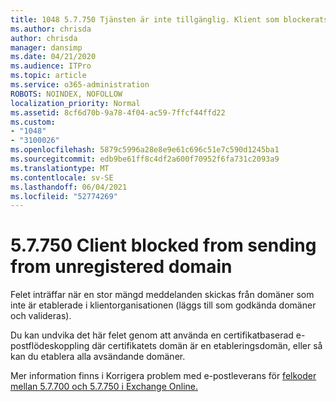 ```yaml
---
title: 1048 5.7.750 Tjänsten är inte tillgänglig. Klient som blockerats från att skicka från oregistrerade domäner
ms.author: chrisda
author: chrisda
manager: dansimp
ms.date: 04/21/2020
ms.audience: ITPro
ms.topic: article
ms.service: o365-administration
ROBOTS: NOINDEX, NOFOLLOW
localization_priority: Normal
ms.assetid: 8cf6d70b-9a78-4f04-ac59-7ffcf44ffd22
ms.custom:
- "1048"
- "3100026"
ms.openlocfilehash: 5879c5996a28e8e9e61c696c51e7c590d1245ba1
ms.sourcegitcommit: edb9be61ff8c4df2a600f70952f6fa731c2093a9
ms.translationtype: MT
ms.contentlocale: sv-SE
ms.lasthandoff: 06/04/2021
ms.locfileid: "52774269"
---
```

# <a name="57750-client-blocked-from-sending-from-unregistered-domain"></a>5.7.750 Client blocked from sending from unregistered domain

Felet inträffar när en stor mängd meddelanden skickas från domäner som inte är etablerade i klientorganisationen (läggs till som godkända domäner och valideras).

Du kan undvika det här felet genom att använda en certifikatbaserad e-postflödeskoppling där certifikatets domän är en etableringsdomän, eller så kan du etablera alla avsändande domäner.

Mer information finns i Korrigera problem med e-postleverans för [felkoder mellan 5.7.700 och 5.7.750 i Exchange Online.](https://go.microsoft.com/fwlink/?linkid=2164955)